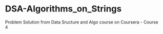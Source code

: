 # DSA-Algorithms_on_Strings
Problem Solution from Data Sructure and Algo course on Coursera - Course 4
